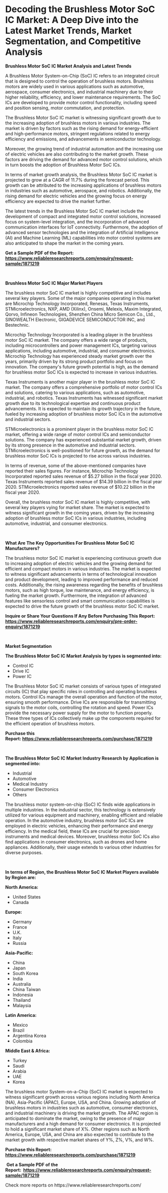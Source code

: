 <p><h1>Decoding the Brushless Motor SoC IC Market: A Deep Dive into the Latest Market Trends, Market Segmentation, and Competitive Analysis</h1></p><p><strong>Brushless Motor SoC IC Market Analysis and Latest Trends</strong></p>
<p><p>A Brushless Motor System-on-Chip (SoC) IC refers to an integrated circuit that is designed to control the operation of brushless motors. Brushless motors are widely used in various applications such as automotive, aerospace, consumer electronics, and industrial machinery due to their higher reliability, efficiency, and lower maintenance requirements. The SoC ICs are developed to provide motor control functionality, including speed and position sensing, motor commutation, and protection.</p><p>The Brushless Motor SoC IC market is witnessing significant growth due to the increasing adoption of brushless motors in various industries. The market is driven by factors such as the rising demand for energy-efficient and high-performance motors, stringent regulations related to energy efficiency and emissions, and advancements in semiconductor technology.</p><p>Moreover, the growing trend of industrial automation and the increasing use of electric vehicles are also contributing to the market growth. These factors are driving the demand for advanced motor control solutions, which in turn boosts the adoption of Brushless Motor SoC ICs.</p><p>In terms of market growth analysis, the Brushless Motor SoC IC market is projected to grow at a CAGR of 11.7% during the forecast period. This growth can be attributed to the increasing applications of brushless motors in industries such as automotive, aerospace, and robotics. Additionally, the rising demand for electric vehicles and the growing focus on energy efficiency are expected to drive the market further.</p><p>The latest trends in the Brushless Motor SoC IC market include the development of compact and integrated motor control solutions, increased focus on system-level integration, and the incorporation of advanced communication interfaces for IoT connectivity. Furthermore, the adoption of advanced sensor technologies and the integration of Artificial Intelligence (AI) and Machine Learning (ML) capabilities into motor control systems are also anticipated to shape the market in the coming years.</p></p>
<p><strong>Get a Sample PDF of the Report:&nbsp; <a href="https://www.reliableresearchreports.com/enquiry/request-sample/1871219">https://www.reliableresearchreports.com/enquiry/request-sample/1871219</a></strong></p>
<p>&nbsp;</p>
<p><strong>Brushless Motor SoC IC Major Market Players</strong></p>
<p><p>The brushless motor SoC IC market is highly competitive and includes several key players. Some of the major companies operating in this market are Microchip Technology Incorporated, Renesas, Texas Instruments, STMicroelectronics, NXP, AMD (Xilinx), Onsemi, Melexis, Maxim Integrated, Qorvo, Infineon Technologies, Shenzhen China Micro Semicon Co., Ltd., SINOWEALTH Electronic, GIGADEVICE SEMICONDUCTOR INC, and Bestechnic.</p><p>Microchip Technology Incorporated is a leading player in the brushless motor SoC IC market. The company offers a wide range of products, including microcontrollers and power management ICs, targeting various applications, including automotive, industrial, and consumer electronics. Microchip Technology has experienced steady market growth over the years, primarily driven by its strong product portfolio and focus on innovation. The company's future growth potential is high, as the demand for brushless motor SoC ICs is expected to increase in various industries.</p><p>Texas Instruments is another major player in the brushless motor SoC IC market. The company offers a comprehensive portfolio of motor control ICs and solutions, catering to various applications, such as automotive, industrial, and robotics. Texas Instruments has witnessed significant market growth due to its technological expertise and continuous product advancements. It is expected to maintain its growth trajectory in the future, fueled by increasing adoption of brushless motor SoC ICs in the automotive and industrial sectors.</p><p>STMicroelectronics is a prominent player in the brushless motor SoC IC market, offering a wide range of motor control ICs and semiconductor solutions. The company has experienced substantial market growth, driven by its strong presence in the automotive and industrial sectors. STMicroelectronics is well-positioned for future growth, as the demand for brushless motor SoC ICs is projected to rise across various industries.</p><p>In terms of revenue, some of the above-mentioned companies have reported their sales figures. For instance, Microchip Technology Incorporated reported sales revenue of $5.27 billion in the fiscal year 2020. Texas Instruments reported sales revenue of $14.39 billion in the fiscal year 2020. STMicroelectronics reported sales revenue of $10.22 billion in the fiscal year 2020.</p><p>Overall, the brushless motor SoC IC market is highly competitive, with several key players vying for market share. The market is expected to witness significant growth in the coming years, driven by the increasing adoption of brushless motor SoC ICs in various industries, including automotive, industrial, and consumer electronics.</p></p>
<p>&nbsp;</p>
<p><strong>What Are The Key Opportunities For Brushless Motor SoC IC Manufacturers?</strong></p>
<p><p>The brushless motor SoC IC market is experiencing continuous growth due to increasing adoption of electric vehicles and the growing demand for efficient and compact motors in various industries. The market is expected to witness significant advancements in terms of technological innovation and product development, leading to improved performance and reduced costs. Additionally, the rising awareness regarding the benefits of brushless motors, such as high torque, low maintenance, and energy efficiency, is fueling the market growth. Furthermore, the integration of advanced features like sensorless control and smart communication capabilities is expected to drive the future growth of the brushless motor SoC IC market.</p></p>
<p><strong>Inquire or Share Your Questions If Any Before Purchasing This Report: <a href="https://www.reliableresearchreports.com/enquiry/pre-order-enquiry/1871219">https://www.reliableresearchreports.com/enquiry/pre-order-enquiry/1871219</a></strong></p>
<p>&nbsp;</p>
<p><strong>Market Segmentation</strong></p>
<p><strong>The Brushless Motor SoC IC Market Analysis by types is segmented into:</strong></p>
<p><ul><li>Control IC</li><li>Drive IC</li><li>Power IC</li></ul></p>
<p><p>The Brushless Motor SoC IC market consists of various types of integrated circuits (IC) that play specific roles in controlling and operating brushless motors. Control ICs manage the overall operation and function of the motor, ensuring smooth performance. Drive ICs are responsible for transmitting signals to the motor coils, controlling the rotation and speed. Power ICs provide the necessary power supply for the motor to function properly. These three types of ICs collectively make up the components required for the efficient operation of brushless motors.</p></p>
<p><strong>Purchase this Report:&nbsp;<a href="https://www.reliableresearchreports.com/purchase/1871219">https://www.reliableresearchreports.com/purchase/1871219</a></strong></p>
<p>&nbsp;</p>
<p><strong>The Brushless Motor SoC IC Market Industry Research by Application is segmented into:</strong></p>
<p><ul><li>Industrial</li><li>Automotive</li><li>Medical Industry</li><li>Consumer Electronics</li><li>Others</li></ul></p>
<p><p>The brushless motor system-on-chip (SoC) IC finds wide applications in multiple industries. In the industrial sector, this technology is extensively utilized for various equipment and machinery, enabling efficient and reliable operation. In the automotive industry, brushless motor SoC ICs are employed in electric vehicles, enhancing their performance and energy efficiency. In the medical field, these ICs are crucial for precision instruments and medical devices. Moreover, brushless motor SoC ICs also find applications in consumer electronics, such as drones and home appliances. Additionally, their usage extends to various other industries for diverse purposes.</p></p>
<p>&nbsp;</p>
<p><strong>In terms of Region, the Brushless Motor SoC IC Market Players available by Region are:</strong></p>
<p>
    <p> <strong> North America: </strong>
        <ul>
            <li>United States</li>
            <li>Canada</li>
        </ul>
        </p> 
    <p> <strong> Europe: </strong>
        <ul>
            <li>Germany</li>
            <li>France</li>
            <li>U.K.</li>
            <li>Italy</li>
            <li>Russia</li>
        </ul>
        </p> 
    <p> <strong> Asia-Pacific: </strong>
        <ul>
            <li>China</li>
            <li>Japan</li>
            <li>South Korea</li>
            <li>India</li>
            <li>Australia</li>
            <li>China Taiwan</li>
            <li>Indonesia</li>
            <li>Thailand</li>
            <li>Malaysia</li>
        </ul>
        </p> 
    <p> <strong> Latin America: </strong>
        <ul>
            <li>Mexico</li>
            <li>Brazil</li>
            <li>Argentina Korea</li>
            <li>Colombia</li>
        </ul>
        </p> 
    <p> <strong> Middle East & Africa: </strong>
        <ul>
            <li>Turkey</li>
            <li>Saudi</li>
            <li>Arabia</li>
            <li>UAE</li>
            <li>Korea</li>
        </ul>
    </p>
    </p>
<p><p>The brushless motor System-on-a-Chip (SoC) IC market is expected to witness significant growth across various regions including North America (NA), Asia-Pacific (APAC), Europe, USA, and China. Growing adoption of brushless motors in industries such as automotive, consumer electronics, and industrial machinery is driving the market growth. The APAC region is anticipated to dominate the market, owing to the presence of major manufacturers and a high demand for consumer electronics. It is projected to hold a significant market share of X%. Other regions such as North America, Europe, USA, and China are also expected to contribute to the market growth with respective market shares of Y%, Z%, V%, and W%.</p></p>
<p><strong>Purchase this Report: <a href="https://www.reliableresearchreports.com/purchase/1871219">https://www.reliableresearchreports.com/purchase/1871219</a></strong></p>
<p>&nbsp;<strong>Get a Sample PDF of the Report:&nbsp;&nbsp;<a href="https://www.reliableresearchreports.com/enquiry/request-sample/1871219">https://www.reliableresearchreports.com/enquiry/request-sample/1871219</a></strong></p>
<p><strong></strong></p>
<p>Check more reports on https://www.reliableresearchreports.com/</p>